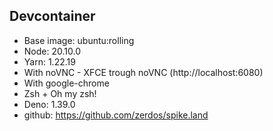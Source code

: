 ## Devcontainer

- Base image: ubuntu:rolling
- Node: 20.10.0
- Yarn: 1.22.19
- With noVNC - XFCE trough noVNC (http://localhost:6080)
- With google-chrome
- Zsh + Oh my zsh!
- Deno: 1.39.0
- github: https://github.com/zerdos/spike.land
